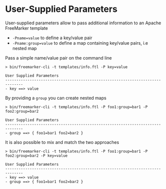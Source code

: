 # User-Supplied Parameters

User-supplied parameters allow to pass additional information to an Apache FreeMarker template 

* `-Pname=value` to define a key/value pair
* `-Pname:group=value` to define a map containing key/value pairs, i.e nested map 

Pass a simple name/value pair on the command line 

```
> bin/freemarker-cli -t templates/info.ftl -P key=value

User Supplied Parameters
------------------------------------------------------------------------------
- key ==> value
```

By providing a `group` you can create nested maps

```
> bin/freemarker-cli -t templates/info.ftl -P foo1:group=bar1 -P foo2:group=bar2

User Supplied Parameters
------------------------------------------------------------------------------
- group ==> { foo1=bar1 foo2=bar2 }
```

It is also possible to mix and match the two approaches

```
> bin/freemarker-cli -t templates/info.ftl -P foo1:group=bar1 -P foo2:group=bar2 -P key=value

User Supplied Parameters
------------------------------------------------------------------------------
- key ==> value
- group ==> { foo1=bar1 foo2=bar2 }
```